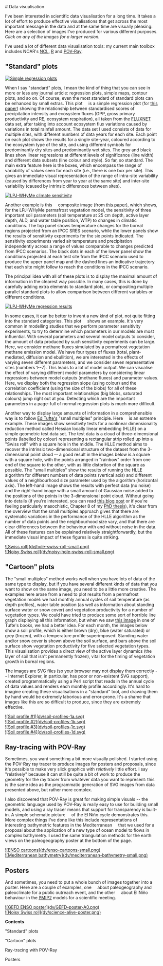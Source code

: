 <div class="grid_11">
# Data visualisation

I've been interested in scientific data visualisation for a long time.
It takes a lot of effort to produce effective visualisations that get
across the most important message in the data and at the same time are
visually pleasing.  Here are a selection of images I've produced for
various different purposes.  *Click on any of the images for a larger
version.*

I've used a lot of different data visualisation tools: my current main
toolbox includes NCAR's [NCL][ncl], [R][r] and [POV-Ray][povray].

[ncl]: http://www.ncl.ucar.edu/
[r]: http://www.r-project.org/
[povray]: http://www.povray.org/

## "Standard" plots

<a href="dv/precip-regression-plots.png"><div
class="img-right">![Simple regression plots](dv/precip-regression-plots-small.png)</div></a>

When I say "standard" plots, I mean the kind of thing that you can see
in more or less any journal article: regression plots, simple maps,
contour plots, and so on.  Of course, even the most standard of
standard plots can be enhanced by small extras.  This plot <span
class="arr-right">&nbsp;&nbsp;&nbsp;</span> is a simple regression
plot (for [this paper][precip-paper]) showing the relationship between
standardised scores of precipitation intensity and ecosystem fluxes
(GPP, gross primary productivity and RE, ecosystem respiration), all
taken from the [FLUXNET][fluxnet] data set, after
taking into account ecosystem flux variations caused by variations in
total rainfall amount.  The data set I used consists of data for
multiple sites, with different numbers of data years for each site.
Each point on each plot shows the results for a single site-year,
coloured according to the ecosystem type of the site, and using
different symbols for predominantly dry sites and predominantly wet
sites.  The grey and black lines show linear regressions at different
levels of significance (line width) and different data subsets (line
colour and style).  So far, so standard.  The main extra feature here
is the boxes, which encompass the range of variability of values seen
for each site (i.e., there is one box per site).  This gives an
immediate visual representation of the range of intra-site variability
(caused by differences from year to year at the same site) and
inter-site variability (caused by intrinsic differences between
sites).

[precip-paper]: http://www.biogeosciences.net/9/1007/2012/bg-9-1007-2012.html
[fluxnet]: http://www.fluxdata.org/DataInfo/default.aspx

<a href="dv/lpj-whyme-climate-sensitivity.png"><div class="img-left">![LPJ-WHyMe climate sensitivity](dv/lpj-whyme-climate-sensitivity-small.png)</div></a>

Another example is this <span
class="arr-left">&nbsp;&nbsp;&nbsp;</span> composite image (from
[this paper][lpj-whyme]), which shows, for the LPJ-WHyMe permafrost
vegetation model, the sensitivity of three important soil parameters
(soil temperature at 25 cm depth, active layer depth, ALD, and water
table position, WTP) to changes in climatic conditions.  The top panel
shows temperature changes for the boreal regions projected from an
IPCC SRES scenario, while the lower panels show the results of
sensitivity experiments for the six points indicated.  The sensitivity
experiments varied air temperature and precipitation independently
across a range of values comparable to changes predicted from IPCC
scenarios.  The black dots in each of the lower panel show the
conditions projected at each test site from the IPCC scenario used to
produce the upper panel map and the dashed lines an indicative
trajectory that each site might follow to reach the conditions in the
IPCC scenario.

[lpj-whyme]: http://www.agu.org/pubs/crossref/2009/2008GB003412.shtml

The principal idea with all of these plots is to display the maximal
amount of information in the clearest way possible.  In many cases,
this is done by carefully adding extra elements to standard plots, or
compositing multiple parallel standard plots to allow comparison
between different variables or different conditions.

<a href="dv/lpj-whyme-regression.png"><div class="img-left">![LPJ-WHyMe regression results](dv/lpj-whyme-regression-small.png)</div></a>

In some cases, it can be better to invent a new kind of plot, not
quite fitting into the standard categories.  This plot <span
class="arr-left">&nbsp;&nbsp;&nbsp;</span> shows an example.  It's
very common in modelling studies that we perform parameter sensitivity
experiments, to try to determine which parameters in our models are
most influential.  With several parameters and several model outputs
to consider, the amount of data produced by such sensitivity
experiments can be large.  Here, we consider methane fluxes simulated
by a permafrost vegetation methane emission model.  We have four types
of fluxes (total, plant-mediated, diffusion and ebullition), we are
interested in the effects of varying seven different parameters, and
we consider seven representative sites (numbers 1--7).  This leads to
a lot of model output.  We can visualise the effect of varying
different model parameters by considering linear regressions between
model outputs (methane fluxes) and parameter values.  Here, we display
both the regression slope (using colour) and the correlation
coefficient (using the size of the blobs) for all of these
relationships.  The most important relationships (big blobs, saturated
colours) jump right out at you.  Detecting which are the important
parameters in a page-full of normal regression plots is much more
difficult.

Another way to display large amounts of information in a
comprehensible way is to follow [Ed Tufte's][tufte] "small multiples"
principle.  Here <span class="arr-down">&nbsp;&nbsp;&nbsp;</span> is
an extreme example.  These images show sensitivity tests for a
nonlinear dimensionality reduction method called Hessian locally
linear embedding (HLLE) on a simple geometric test data set.  The test
data is a cloud of three-dimensional points (labelled by colour)
representing a rectangular strip rolled up into a "Swiss roll" with a
square hole in the middle.  The HLLE method aims to recover the
intrinsic two-dimensional structure of the dataset from the
3-dimensional point cloud -- a good result in the images below is a
square with a square hole, with the points arranged in "rainbow" order
from one end of the square to the other, with as little distortion of
the square as possible.  The "small multiples" show the results of
running the HLLE algorithm for different numbers of data points
(vertical axis) and different values of a neighbourhood size parameter
used by the algorithm (horizontal axis).  The left-hand image shows
the results with perfect data (no noise) and the right-hand image with
a small amount of Gaussian noise added to the positions of the points
in the 3-dimensional point cloud.  Without going into details (if
you're interested, you can read [this blog post][hlle-blog] or if
you're feeling particularly masochistic, Chapter 8 of my
[PhD thesis][thesis]), it's clear from the overview that the small
multiples approach gives that there are systematic variations in the
performance of the HLLE algorithm as the number of data points and the
neighbourhood size vary, and that there are clear differences between
the behaviour with and without noise in the data.  All of these
features can be explained relatively straightforwardly, but the
immediate visual impact of these figures is quite striking.

[hlle-blog]: blog/posts/2011/10/30/machine-learning/index.html
[thesis]: http://arxiv.org/abs/0901.0537
[tufte]: http://www.edwardtufte.com/

<div class="img2-left">
  <a href="dv/hole-swiss-roll.png">![Swiss roll](dv/hole-swiss-roll-small.png)</a>
</div>
<div class="img2-right">
  <a href="dv/noisy-hole-swiss-roll.png">![Noisy Swiss roll](dv/noisy-hole-swiss-roll-small.png)</a>
</div>
<div class="img-spacer"/>


## "Cartoon" plots

The "small multiples" method works well when you have lots of data of
the same type to display, but if you have several different kinds of
data that you want to show on the same image, you need to be a little
more creative.  The examples here arose from a need to plot results
from a permafrost vegetation model: we had monthly annual cycles of
soil temperature (as depth profiles), water table position (as well as
information about standing surface water or snow cover) and vegetation
productivity for a number of vegetation types.  We could have tried to
produce some sort of horrible line graph displaying all this
information, but when we saw [this image][beetle] in one of Tufte's
books, we had a better idea.  For each month, the images below show a
soil profile, which is either brown (dry), blue (water saturated) or
grey (frozen), with a temperature profile superimposed.  Standing
water and/or snow cover is shown above the soil surface, and bars
above the soil surface show vegetation productivity for five selected
vegetation types.  This visualisation provides a direct view of the
active layer dynamics (the layer of soil that isn't permanently
frozen), vital for the timing of vegetation growth in boreal regions.

The images are SVG files (so your browser may not display them
correctly -- Internet Explorer, in particular, has poor or
non-existent SVG support), created programmatically using a Perl
script that reads in the annual cycle of data values and renders each
monthly profile accordingly.  It's hard to imagine creating these
visualisations in a "standard" tool, and drawing them by hand would be
extremely laborious and error-prone.  It's a shame that images like
this are so difficult to produce, since they are extremely effective.

[beetle]: http://ohioline.osu.edu/hyg-fact/2000/images/2504_2.jpg

<div class="img2-left">
  <a href="dv/soil-profiles-1a.svg">![Soil profile #1](dv/soil-profiles-1a.svg)</a>
</div>
<div class="img2-right">
  <a href="dv/soil-profiles-1b.svg">![Soil profile #2](dv/soil-profiles-1b.svg)</a>
</div>
<div class="img2-left">
  <a href="dv/soil-profiles-1c.svg">![Soil profile #3](dv/soil-profiles-1c.svg)</a>
</div>
<div class="img2-right">
  <a href="dv/soil-profiles-1d.svg">![Soil profile #4](dv/soil-profiles-1d.svg)</a>
</div>

<div class="img-spacer"/>


## Ray-tracing with POV-Ray

Sometimes, you want something a bit more visually polished.  I started
using the POV-Ray ray tracer to produce images for posters and
proposals, since it's possible to make very slick graphics with
*relatively* little effort.  I say "relatively" because it can still
be quite a bit of work to produce the geometry for the ray tracer from
whatever data you want to represent: this is the same idea as the
programmatic generation of SVG images from data presented above, but
rather more complex.

I also discovered that POV-Ray is great for making simple visuals --
the geometric language used by POV-Ray is really easy to use for
building small models, and using a ray tracer means that support for
transparency is built-in.  A simple schematic picture <span
class="arr-down-left">&nbsp;&nbsp;&nbsp;</span> of the El Niño cycle
demonstrates this.  More complex things I've done like this include
representations of interesting bathymetric features in the
Mediterranean <span class="arr-down-right">&nbsp;&nbsp;&nbsp;</span>
that we used for a proposal about the application of a new type of
ocean model to flows in complex bathymetry.  I used the same
triangulation methods for the earth views on the paleogeography poster
at the bottom of the page.

<div class="img2-left">
  <a href="dv/enso-cartoons.png">![ENSO cartoons](dv/enso-cartoons-small.png)</a>
</div>
<div class="img2-right">
  <a href="dv/mediterranean-bathymetry.png">![Mediterranean bathymetry](dv/mediterranean-bathymetry-small.png)</a>
</div>

<div class="img-spacer"/>


## Posters

And sometimes, you need to put a whole bunch of images together into a
poster.  Here are a couple of examples, one <span
class="arr-down-right">&nbsp;&nbsp;&nbsp;</span> about paleogeography
and paleoclimate for a public outreach event, and the other <span
class="arr-down-left">&nbsp;&nbsp;&nbsp;</span> about El Niño
behaviour in the [PMIP2][pmip2] models for a scientific meeting.

[pmip2]: http://pmip2.lsce.ipsl.fr/

<div class="img2-left">
  <a href="dv/GEFD-poster-A0.pdf">![GEFD ENSO poster](dv/GEFD-poster-A0.png)</a>
</div>
<div class="img2-right">
  <a href="dv/science-alive-poster.pdf">![Noisy Swiss roll](dv/science-alive-poster.png)</a>
</div>
</div>

<div class="grid_4">
<div id="toc"><p><strong>Contents</strong></p>
<p><a class="toc_a" target="_self" href="#standard-plots">"Standard" plots</a></p>
<p><a class="toc_a" target="_self" href="#cartoon-plots">"Cartoon" plots</a></p>
<p><a class="toc_a" target="_self" href="#ray-tracing-with-pov-ray">Ray-tracing with POV-Ray</a></p>
<p><a class="toc_a" target="_self" href="#posters">Posters</a></p>
</div>
</div>

